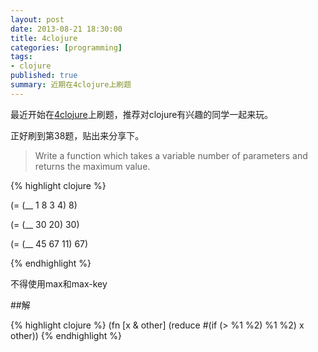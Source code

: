 ```yaml
---
layout: post
date: 2013-08-21 18:30:00
title: 4clojure
categories: [programming]
tags: 
- clojure
published: true
summary: 近期在4clojure上刷题
---
```


最近开始在[4clojure](http://www.4clojure.com/)上刷题，推荐对clojure有兴趣的同学一起来玩。

正好刷到第38题，贴出来分享下。

>Write a function which takes a variable number of parameters and returns the maximum value.

{% highlight clojure %}

(= (__ 1 8 3 4) 8)

(= (__ 30 20) 30)

(= (__ 45 67 11) 67)

{% endhighlight %}

不得使用max和max-key

##解

{% highlight clojure %}
(fn [x & other] (reduce #(if (> %1 %2) %1 %2) x other))
{% endhighlight %}
